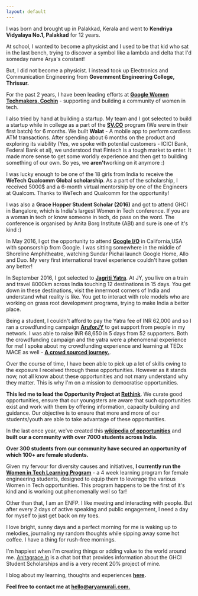 ```yaml
---
layout: default
---
```


I was born and brought up in Palakkad, Kerala and went to  **Kendriya Vidyalaya No.1, Palakkad**  for 12 years.

At school, I wanted to become a physicist and I used to be that kid who sat in the last bench, trying to discover a symbol like a lambda and delta that I'd someday name Arya's constant!

But, I did not become a physicist. I instead took up Electronics and Communication Engineering from  **Government Engineering College, Thrissur.**

For the past 2 years, I have been leading efforts at  [**Google Women Techmakers, Cochin**](http://www.google.com/url?q=http%3A%2F%2Fgdgcochin.org%2F&sa=D&sntz=1&usg=AFQjCNHQBAqsCCIdDq75KMNW3NtaR2PtaA)  - supporting and building a community of women in tech.

I also tried by hand at building a startup. My team and I got selected to build a startup while in college as a part of the  [**SV.CO**](https://www.google.com/url?q=https%3A%2F%2Fsv.co%2F&sa=D&sntz=1&usg=AFQjCNH-JVenHiSsGKe89VYOE_rX57UYow) program (We were in their first batch) for 6 months. We built  **Walat**  - A mobile app to perform cardless ATM transactions. After spending about 6 months on the product and exploring its viability (Yes, we spoke with potential customers - ICICI Bank, Federal Bank et al), we understood that Fintech is a tough market to enter. It made more sense to get some worldly experience and then get to building something of our own. So yes, we  **aren't**working on it anymore :)

I was lucky enough to be one of the 18 girls from India to receive the  **WeTech Qualcomm Global scholarship**. As a part of the scholarship, I received 5000$ and a 6-month virtual mentorship by one of the Engineers at Qualcom. Thanks to WeTech and Qualcomm for the opportunity!

I was also a  **Grace Hopper Student Scholar (2016)**  and got to attend GHCI in Bangalore, which is India's largest Women in Tech conference. If you are a woman in tech or know someone in tech, do pass on the word. The conference is organised by Anita Borg Institute (ABI) and sure is one of it's kind :)

In May 2016, I got the opportunity to attend  [**Google I/O**](https://events.google.com/io2016/)  in California,USA with sponsorship from Google. I was sitting somewhere in the middle of Shoreline Amphitheatre, watching Sundar Pichai launch Google Home, Allo and Duo. My very first international travel experience couldn't have gotten any better!

In September 2016, I got selected to  [**Jagriti Yatra**](https://www.google.com/url?q=https%3A%2F%2Fjaritiyatra.com%2F&sa=D&sntz=1&usg=AFQjCNHVHfrh5mkl17ar5bH07UE1BIx47g). At JY, you live on a train and travel 8000km across India touching 12 destinations in 15 days. You get down in these destinations, visit the innermost corners of India and understand what reality is like. You get to interact with role models who are working on grass root development programs, trying to make India a better place.

Being a student, I couldn't afford to pay the Yatra fee of INR 62,000 and so I ran a crowdfunding campaign  [**AruforJY**](https://www.google.com/url?q=https%3A%2F%2Fwww.ketto.org%2Ffundraiser%2Faruforjy&sa=D&sntz=1&usg=AFQjCNHcB2lFsSdPxunjdL0r6lvGNBllbA) to get support from people in my network. I was able to raise INR 68,650 in 5 days from 52 supporters. Both the crowdfunding campaign and the yatra were a phenomenal experience for me! I spoke about my crowdfunding experience and learning at TEDx MACE as well -  [**A crowd sourced journey.**](https://www.youtube.com/watch?v=nna1B8s9XnA&t=1s).

Over the course of time, I have been able to pick up a lot of skills owing to the exposure I received through these opportunities. However as it stands now, not all know about these opportunities and not many understand why they matter. This is why I'm on a mission to democratise opportunities.

**This led me to lead the Opportunity Project at  [Rethink](https://www.google.com/url?q=https%3A%2F%2Fwiki.rethinkfoundation.in%2FMain_Page&sa=D&sntz=1&usg=AFQjCNGB8hlGVn0YVHj1eISh3KJ6OwvKPQ)**. We curate good opportunities, ensure that our youngsters are aware that such opportunities exist and work with them by offering information, capacity building and guidance. Our objective is to ensure that more and more of our students/youth are able to take advantage of these opportunities.

In the last once year, we've created this **[wikipedia of opportunities](http://www.google.com/url?q=http%3A%2F%2Fwiki.rethinkfoundation.in&sa=D&sntz=1&usg=AFQjCNEWOZxaC7iaS-GI-zntBbZg44FNeQ)** and **built our a community with over 7000 students across India.**

**Over 300 students from our community have secured an opportunity of which 100+ are female students.**

Given my fervour for diversity causes and initiatives, **I currently run the  [Women in Tech Learning Program](http://www.google.com/url?q=http%3A%2F%2Fwit.rethinkfoundation.in&sa=D&sntz=1&usg=AFQjCNFor2gZsexAVHhz0gAxOsMDhP0Ufg)**  - a 4 week learning program for female engineering students, designed to equip them to leverage the various Women in Tech opportunities. This program happens to be the first of it's kind and is working out phenomenally well so far!

Other than that, I am an ENFP. I like meeting and interacting with people. But after every 2 days of active speaking and public engagement, I need a day for myself to just get back on my toes.

I love bright, sunny days and a perfect morning for me is waking up to melodies, journaling my random thoughts while sipping away some hot coffee. I have a thing for rush-free mornings.

I'm happiest when I'm creating things or adding value to the world around me.  [Anitagrace.in](http://www.google.com/url?q=http%3A%2F%2Fanitagrace.in&sa=D&sntz=1&usg=AFQjCNGiuIFsvwKD8oJ36sh5MX08XNrhiA)  is a chat bot that provides information about the GHCI Student Scholarships and is a very recent 20% project of mine.

I blog about my learning, thoughts and experiences **[here](https://www.google.com/url?q=https%3A%2F%2Fmedium.com%2F%40aryamurali&sa=D&sntz=1&usg=AFQjCNFjzUgY_0_TJbHTXBbmHhIsDHIpJQ).**

**Feel free to contact me at  [hello@aryamurali.com.](mailto:hello@aryamurali.com.)**
